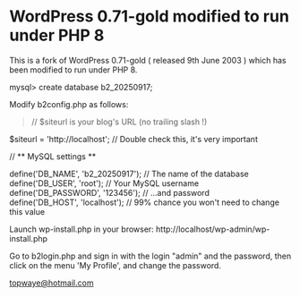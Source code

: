 # WordPress 0.71-gold modified to run under PHP 8

This is a fork of WordPress 0.71-gold ( released 9th June 2003 ) which has been modified to run under PHP 8.

mysql> create database b2_20250917;

Modify b2config.php as follows:

>// $siteurl is your blog's URL (no trailing slash !)

$siteurl = 'http://localhost'; // Double check this, it's very important

// ** MySQL settings **

define('DB_NAME', 'b2_20250917'); // The name of the database  
define('DB_USER', 'root'); // Your MySQL username  
define('DB_PASSWORD', '123456'); // ...and password  
define('DB_HOST', 'localhost'); // 99% chance you won't need to change this value

Launch wp-install.php in your browser: http://localhost/wp-admin/wp-install.php

Go to b2login.php and sign in with the login "admin" and the password, then click on the menu 'My Profile', and change the password.

topwaye@hotmail.com
